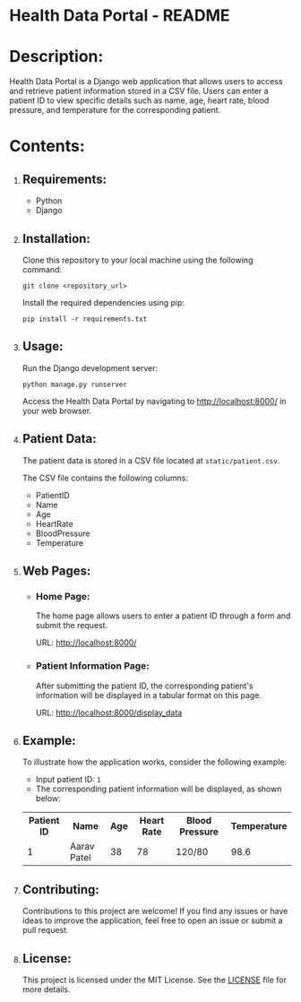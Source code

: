 <!DOCTYPE html>
<html>
<head>
    <h1>Health Data Portal - README</h1>
</head>
<body>
    <h1>Description:</h1>
    <p>Health Data Portal is a Django web application that allows users to access and retrieve patient information stored in a CSV file. Users can enter a patient ID to view specific details such as name, age, heart rate, blood pressure, and temperature for the corresponding patient.</p>
    <h1>Contents:</h1>
    <ol>
        <li>
            <h2>Requirements:</h2>
            <ul>
                <li>Python</li>
                <li>Django</li>
            </ul>
        </li>
        <li>
            <h2>Installation:</h2>
            <p>Clone this repository to your local machine using the following command:</p>
            <pre><code>git clone &lt;repository_url&gt;</code></pre>
            <p>Install the required dependencies using pip:</p>
            <pre><code>pip install -r requirements.txt</code></pre>
        </li>
        <li>
            <h2>Usage:</h2>
            <p>Run the Django development server:</p>
            <pre><code>python manage.py runserver</code></pre>
            <p>Access the Health Data Portal by navigating to <a href="http://localhost:8000/">http://localhost:8000/</a> in your web browser.</p>
        </li>
        <li>
            <h2>Patient Data:</h2>
            <p>The patient data is stored in a CSV file located at <code>static/patient.csv</code>.</p>
            <p>The CSV file contains the following columns:</p>
            <ul>
                <li>PatientID</li>
                <li>Name</li>
                <li>Age</li>
                <li>HeartRate</li>
                <li>BloodPressure</li>
                <li>Temperature</li>
            </ul>
        </li>
        <li>
            <h2>Web Pages:</h2>
            <ul>
                <li>
                    <h3>Home Page:</h3>
                    <p>The home page allows users to enter a patient ID through a form and submit the request.</p>
                    <p>URL: <a href="http://localhost:8000/">http://localhost:8000/</a></p>
                </li>
                <li>
                    <h3>Patient Information Page:</h3>
                    <p>After submitting the patient ID, the corresponding patient's information will be displayed in a tabular format on this page.</p>
                    <p>URL: <a href="http://localhost:8000/display_data">http://localhost:8000/display_data</a></p>
                </li>
            </ul>
        </li>
        <li>
            <h2>Example:</h2>
            <p>To illustrate how the application works, consider the following example:</p>
            <ul>
                <li>Input patient ID: <code>1</code></li>
                <li>The corresponding patient information will be displayed, as shown below:</li>
            </ul>
            <table>
                <tr>
                    <th>Patient ID</th>
                    <th>Name</th>
                    <th>Age</th>
                    <th>Heart Rate</th>
                    <th>Blood Pressure</th>
                    <th>Temperature</th>
                </tr>
                <tr>
                    <td>1</td>
                    <td>Aarav Patel</td>
                    <td>38</td>
                    <td>78</td>
                    <td>120/80</td>
                    <td>98.6</td>
                </tr>
            </table>
        </li>
        <li>
            <h2>Contributing:</h2>
            <p>Contributions to this project are welcome! If you find any issues or have ideas to improve the application, feel free to open an issue or submit a pull request.</p>
        </li>
        <li>
            <h2>License:</h2>
            <p>This project is licensed under the MIT License. See the <a href="LICENSE">LICENSE</a> file for more details.</p>
        </li>
    </ol>
</body>
</html>
